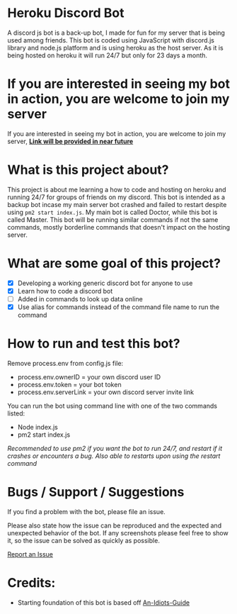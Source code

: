 # Heroku Discord Bot
A discord js bot is a back-up bot, I made for fun for my server that is being used among friends. This bot is coded using JavaScript with discord.js library and node.js platform and is using heroku as the host server. As it is being hosted on heroku it will run 24/7 but only for 23 days a month. 

If you are interested in seeing my bot in action, you are welcome to join my server
=======

If you are interested in seeing my bot in action, you are welcome to join my server,
[**Link will be provided in near future**](https://github.com/ngbrandon1994/heroku-bot)

# What is this project about?

 This project is about me learning a how to code and hosting on heroku and running 24/7 for groups of friends on my discord. This bot is intended as a backup bot incase my main server bot crashed and failed to restart despite using `pm2 start index.js`. My main bot is called Doctor, while this bot is called Master. This bot will be running similar commands if not the same commands, mostly borderline commands that doesn't impact on the hosting server.


# What are some goal of this project?

- [x] Developing a working generic discord bot for anyone to use
- [x] Learn how to code a discord bot
- [ ] Added in commands to look up data online
- [x] Use alias for commands instead of the command file name to run the command

# How to run and test this bot?

Remove process.env from config.js file:
* process.env.ownerID = your own discord user ID
* process.env.token = your bot token
* process.env.serverLink = your own discord server invite link

You can run the bot using command line with one of the two commands listed:
* Node index.js
* pm2 start index.js

*Recommended to use pm2 if you want the bot to run 24/7, and restart if it crashes or encounters a bug. Also able to restarts upon using the restart command*

# Bugs / Support / Suggestions

If you find a problem with the bot, please file an issue.

Please also state how the issue can be reproduced and the expected and unexpected behavior of the bot. If any screenshots please feel free to show it, so the issue can be solved as quickly as possible.

[Report an Issue](https://github.com/ngbrandon1994/heroku-bot/issues/new)

# Credits:
- Starting foundation of this bot is based off [An-Idiots-Guide](https://github.com/An-Idiots-Guide/guidebot)
